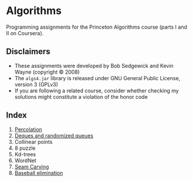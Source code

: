 # Algorithms
Programming assignments for the Princeton Algorithms course (parts I and II on Coursera).

## Disclaimers
- These assignments were developed by Bob Sedgewick and Kevin Wayne (copyright :copyright: 2008)
- The `algs4.jar` library is released under GNU General Public License, version 3 (GPLv3)
- If you are following a related course, consider whether checking my solutions might constitute a violation of the honor code

## Index
1. [Percolation](./Percolation)
2. [Deques and randomized queues](./Queues)
3. Collinear points
4. 8 puzzle
5. Kd-trees
6. WordNet
7. [Seam Carving](./Carving)
8. [Baseball elimination](./Baseball)
  
